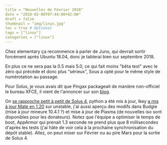 ```yaml
---
title = "Nouvelles de Février 2018"
date = "2018-02-08T07:44:00+02:00"
draft = false
thumbnail = "img/linux.jpg"
toc = true # Optional
tags = ["linux"]
categories = ["linux"]
---
```


Chez elementary ça recommence à parler de Juno, qui devrait sortir forcément après Ubuntu 18.04, donc je tablerai bien sur septembre 2018.

En plus ce ne sera pas la 0.5 mais 5.0, ce qui fait moins "bêta test" avec le zéro qui précède et donc plus "sérieux", Sous a opté pour le même style de numérotation au passage.

Pour Solus, je vous avais dit que Pingax packageait de manière non-officiel le bureau XFCE, il vient de l'annoncer sur son [blog](https://www.reddit.com/r/SolusProject/comments/7k8l23/anyone_dual_booting_on_an_imac/).

On [se rapproche petit à petit de Solus 4](https://solus-project.com/2018/02/07/mate-plasma-and-python-3/), python a été mis à jour, Ikey [a mis à jour Mate en 1.20](https://plus.google.com/b/109348840800096254191/+Solus-Project/posts/9vkHoyTxST9) sur unstable, j'ai aussi aperçu des modifs dans Budgie (mise à jour mineure 10.4.1 ?) et mise à jour de Plasma (de nouvelles iso sont disponibles pour les donateurs). Notez que l'équipe a optimiser le temps de boot, AppArmor qui prenait 1.3 seconde ne prend plus que 8 millisecondes d'après les tests (j'ai hâte de voir cela à la prochaine synchronisation du dépôt stable). Allez, on peut miser sur Février ou au pire Mars pour la sortie de Solus 4.





